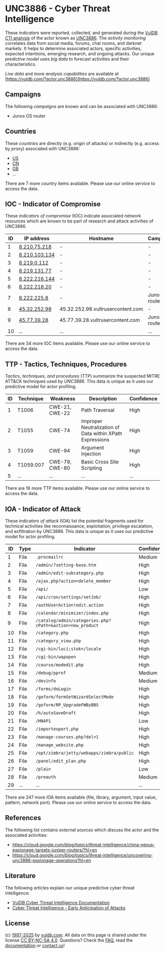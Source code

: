 # UNC3886 - Cyber Threat Intelligence

These _indicators_ were reported, collected, and generated during the [VulDB CTI analysis](https://vuldb.com/?kb.cti) of the actor known as [UNC3886](https://vuldb.com/?actor.unc3886). The _activity monitoring_ correlates data from social media, forums, chat rooms, and darknet markets. It helps to determine associated actors, specific activities, expected intentions, emerging research, and ongoing attacks. Our unique _predictive model_ uses _big data_ to forecast activities and their characteristics.

_Live data_ and more _analysis capabilities_ are available at [https://vuldb.com/?actor.unc3886](https://vuldb.com/?actor.unc3886)

## Campaigns

The following _campaigns_ are known and can be associated with UNC3886:

* Junos OS router

## Countries

These _countries_ are directly (e.g. origin of attacks) or indirectly (e.g. access by proxy) associated with UNC3886:

* [US](https://vuldb.com/?country.us)
* [CN](https://vuldb.com/?country.cn)
* [GB](https://vuldb.com/?country.gb)
* ...

There are 7 more country items available. Please use our online service to access the data.

## IOC - Indicator of Compromise

These _indicators of compromise_ (IOC) indicate associated network resources which are known to be part of research and attack activities of UNC3886.

ID | IP address | Hostname | Campaign | Confidence
-- | ---------- | -------- | -------- | ----------
1 | [8.210.75.218](https://vuldb.com/?ip.8.210.75.218) | - | - | High
2 | [8.210.103.134](https://vuldb.com/?ip.8.210.103.134) | - | - | High
3 | [8.219.0.112](https://vuldb.com/?ip.8.219.0.112) | - | - | High
4 | [8.219.131.77](https://vuldb.com/?ip.8.219.131.77) | - | - | High
5 | [8.222.216.144](https://vuldb.com/?ip.8.222.216.144) | - | - | High
6 | [8.222.218.20](https://vuldb.com/?ip.8.222.218.20) | - | - | High
7 | [8.222.225.8](https://vuldb.com/?ip.8.222.225.8) | - | Junos OS router | High
8 | [45.32.252.98](https://vuldb.com/?ip.45.32.252.98) | 45.32.252.98.vultrusercontent.com | - | Medium
9 | [45.77.39.28](https://vuldb.com/?ip.45.77.39.28) | 45.77.39.28.vultrusercontent.com | Junos OS router | Medium
10 | ... | ... | ... | ...

There are 34 more IOC items available. Please use our online service to access the data.

## TTP - Tactics, Techniques, Procedures

_Tactics, techniques, and procedures_ (TTP) summarize the suspected MITRE ATT&CK techniques used by _UNC3886_. This data is unique as it uses our predictive model for actor profiling.

ID | Technique | Weakness | Description | Confidence
-- | --------- | -------- | ----------- | ----------
1 | T1006 | CWE-21, CWE-22 | Path Traversal | High
2 | T1055 | CWE-74 | Improper Neutralization of Data within XPath Expressions | High
3 | T1059 | CWE-94 | Argument Injection | High
4 | T1059.007 | CWE-79, CWE-80 | Basic Cross Site Scripting | High
5 | ... | ... | ... | ...

There are 16 more TTP items available. Please use our online service to access the data.

## IOA - Indicator of Attack

These _indicators of attack_ (IOA) list the potential fragments used for technical activities like reconnaissance, exploitation, privilege escalation, and exfiltration by UNC3886. This data is unique as it uses our predictive model for actor profiling.

ID | Type | Indicator | Confidence
-- | ---- | --------- | ----------
1 | File | `.procmailrc` | Medium
2 | File | `/admin/?setting-base.htm` | High
3 | File | `/admin/edit-subcategory.php` | High
4 | File | `/ajax.php?action=delete_member` | High
5 | File | `/api/` | Low
6 | File | `/api/cron/settings/setJob/` | High
7 | File | `/authUserAction!edit.action` | High
8 | File | `/calendar/minimizer/index.php` | High
9 | File | `/catalog/admin/categories.php?cPath=&action=new_product` | High
10 | File | `/category.php` | High
11 | File | `/category_view.php` | High
12 | File | `/cgi-bin/luci;stok=/locale` | High
13 | File | `/cgi-bin/wapopen` | High
14 | File | `/course/modedit.php` | High
15 | File | `/debug/pprof` | Medium
16 | File | `/devinfo` | Medium
17 | File | `/forms/doLogin` | High
18 | File | `/goform/formSetWizardSelectMode` | High
19 | File | `/goform/RP_UpgradeFWByBBS` | High
20 | File | `/h/autoSaveDraft` | High
21 | File | `/HNAP1` | Low
22 | File | `/importexport.php` | High
23 | File | `/manage-courses.php?del=1` | High
24 | File | `/manage_website.php` | High
25 | File | `/opt/zimbra/jetty/webapps/zimbra/public` | High
26 | File | `/panel/edit_plan.php` | High
27 | File | `/plain` | Low
28 | File | `/preauth` | Medium
29 | ... | ... | ...

There are 247 more IOA items available (file, library, argument, input value, pattern, network port). Please use our online service to access the data.

## References

The following list contains _external sources_ which discuss the actor and the associated activities:

* https://cloud.google.com/blog/topics/threat-intelligence/china-nexus-espionage-targets-juniper-routers/?hl=en
* https://cloud.google.com/blog/topics/threat-intelligence/uncovering-unc3886-espionage-operations?hl=en

## Literature

The following _articles_ explain our unique predictive cyber threat intelligence:

* [VulDB Cyber Threat Intelligence Documentation](https://vuldb.com/?kb.cti)
* [Cyber Threat Intelligence - Early Anticipation of Attacks](https://www.scip.ch/en/?labs.20201022)

## License

(c) [1997-2025](https://vuldb.com/?kb.changelog) by [vuldb.com](https://vuldb.com/?kb.about). All data on this page is shared under the license [CC BY-NC-SA 4.0](https://creativecommons.org/licenses/by-nc-sa/4.0/). Questions? Check the [FAQ](https://vuldb.com/?kb.faq), read the [documentation](https://vuldb.com/?kb) or [contact us](https://vuldb.com/?contact)!
